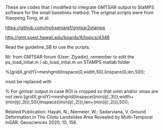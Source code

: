 These are codes that I modified to integrate GMTSAR output to StaMPS software for the small baselines method. The original scripts were from Xiaopeng Tong, et al: 

https://github.com/mohseniaref/gmtsar2stamps

http://gmt.soest.hawaii.edu/boards/6/topics/4346

Read the guideline_SB to use the scripts.

Nt:
from GMTSAR forum (User: Ziyadin), remember to edit the ps_load_intial.m / sb_load_intial.m on STAMPS matlab folder

%[gridX,gridY]=meshgrid(linspace(0,width,50),linspace(0,len,50));

must be replaced with

% For gmtsar output in case ROI is cropped so that xmin and/or xmax are not zero
[gridX,gridY]=meshgrid(linspace((min(ij(:,3))),width+(min(ij(:,3))),50),linspace((min(ij(:,2))),len+(min(ij(:,2))),50));

Related Publication:
Hayati, N.; Niemeier, W.; Sadarviana, V. Ground Deformation in The Ciloto Landslides Area Revealed by Multi-Temporal InSAR. Geosciences 2020, 10, 156. 
